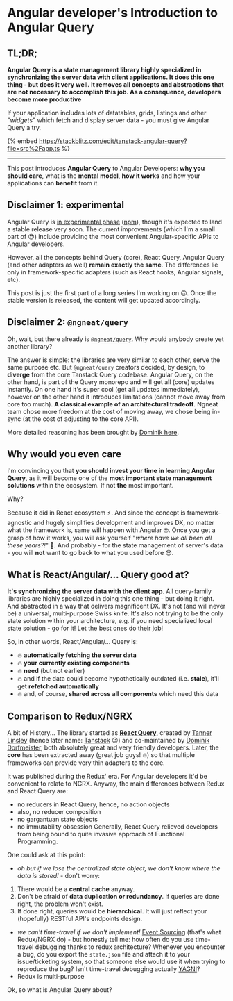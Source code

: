 # Angular developer's Introduction to Angular Query

## TL;DR;

**Angular Query is a state management library highly specialized in synchronizing the server data with client applications. It does this one thing - but does it very well. It removes all concepts and abstractions that are not necessary to accomplish this job. As a consequence, developers become more productive**

If your application includes lots of datatables, grids, listings and other "_widgets_" which fetch and display server data - you must give Angular Query a try.

{% embed https://stackblitz.com/edit/tanstack-angular-query?file=src%2Fapp.ts %}

----

This post introduces **Angular Query** to Angular Developers: **why you should care**, what is the **mental model**, **how it works** and how your applications can **benefit** from it.

## Disclaimer 1: experimental

Angular Query is [in experimental phase](https://tanstack.com/query/v5/docs/angular/overview) ([npm](https://www.npmjs.com/package/@tanstack/angular-query-experimental)), though it's expected to land a stable release very soon. The current improvements (which I'm a small part of 😍) include providing the most convenient Angular-specific APIs to Angular developers.

However, all the concepts behind Query (core), React Query, Angular Query (and other adapters as well) **remain exactly the same**. The differences lie only in framework-specific adapters (such as React hooks, Angular signals, etc).

This post is just the first part of a long series I'm working on 🙃. Once the stable version is released, the content will get updated accordingly.

## Disclaimer 2: `@ngneat/query`

Oh, wait, but there already is [`@ngneat/query`](https://github.com/ngneat/query). Why would anybody create yet another library?

The answer is simple: the libraries are very similar to each other, serve the same purpose etc. But `@ngneat/query` creators decided, by design, to **diverge** from the core Tanstack Query codebase. Angular Query, on the other hand, is part of the Query monorepo and will get all (core) updates instantly. On one hand it's super cool (get all updates immediately), however on the other hand it introduces limitations (cannot move away from core too much). **A classical example of an architectural tradeoff**. Ngneat team chose more freedom at the cost of moving away, we chose being in-sync (at the cost of adjusting to the core API).

More detailed reasoning has been brought by [Dominik here](https://twitter.com/TkDodo/status/1738111152121393623).

## Why would you even care

I'm convincing you that **you should invest your time in learning Angular Query**, as it will become one of the **most important state management solutions** within the ecosystem. If not **the** most important.

Why?

Because it did in React ecosystem ⚡️. And since the concept is framework-agnostic and hugely simplifies development and improves DX, no matter what the framework is, same will happen with Angular 🤓. Once you get a grasp of how it works, you will ask yourself "_where have we all been all these years?!_" 🫢. And probably - for the state management of server's data - you will **not** want to go back to what you used before 😎.

## What is React/Angular/... Query good at?

**It's synchronizing the server data with the client app**. All query-family libraries are highly specialized in doing this one thing - but doing it right. And abstracted in a way that delivers magnificent DX. It's not (and will never be) a universal, multi-purpose Swiss knife. It's also not trying to be the only state solution within your architecture, e.g. if you need specialized local state solution - go for it! Let the best ones do their job!

So, in other words, React/Angular/... Query is:
- 🔥 **automatically fetching the server data**
- 🔥 **your currently existing components**
- 🔥 **need** (but not earlier)
- 🔥 and if the data could become hypothetically outdated (i.e. **stale**), it'll get **refetched automatically**
- 🔥 and, of course, **shared across all components** which need this data

## Comparison to Redux/NGRX

A bit of History... The library started as [**React Query**](https://tanstack.com/query/v3/docs/react/overview), created by [Tanner Linsley](https://twitter.com/tannerlinsley) (hence later name: [Tanstack](https://github.com/TanStack) 😉) and co-maintained by [Dominik Dorfmeister](https://twitter.com/tkdodo), both absolutely great and very friendly developers. Later, the **core** has been extracted away (great job guys! 🔥) so that multiple frameworks can provide very thin adapters to the core. 

 It was published during the Redux' era. For Angular developers it'd be convenient to relate to NGRX. Anyway, the main differences between Redux and React Query are:
- no reducers in React Query, hence, no action objects
- also, no reducer composition
- no gargantuan state objects
- no immutability obsession
Generally, React Query relieved developers from being bound to quite invasive approach of Functional Programming.

One could ask at this point:
- _oh but if we lose the centralized state object, we don't know where the data is stored!_ - don't worry:
1. There would be a **central cache** anyway.
2. Don't be afraid of **data duplication or redundancy**. If queries are done right, the problem won't exist.
3. If done right, queries would be **hierarchical**. It will just reflect your (hopefully) RESTful API's endpoints design.
- _we can't time-travel if we don't implement!_ [Event Sourcing](https://martinfowler.com/eaaDev/EventSourcing.html) (that's what Redux/NGRX do) - but honestly tell me: how often do you use time-travel debugging thanks to redux architecture? Whenever you encounter a bug, do you export the `state.json` file and attach it to your issue/ticketing system, so that someone else would use it when trying to reproduce the bug? Isn't time-travel debugging actually [YAGNI](https://wikipedia.org/wiki/YAGNI)?
- Redux is multi-purpose



Ok, so what is Angular Query about?
